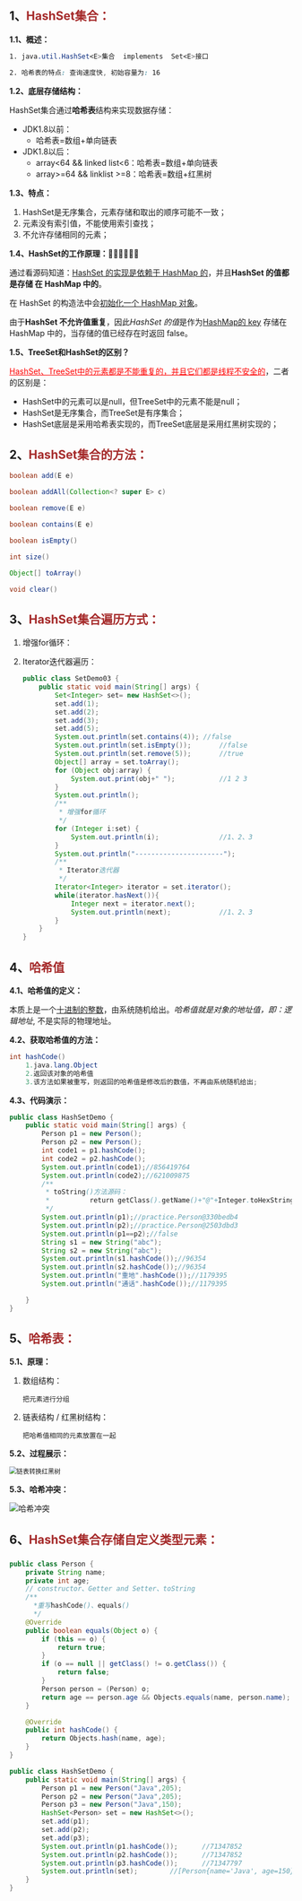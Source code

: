 ## 1、<span style="color:brown">HashSet<E>集合：</span>

**1.1、概述：**

```scss
1. java.util.HashSet<E>集合  implements  Set<E>接口

2. 哈希表的特点: 查询速度快, 初始容量为: 16
```

**1.2、底层存储结构：**

HashSet集合通过**哈希表**结构来实现数据存储：

- JDK1.8以前：
  - 哈希表=数组+单向链表
- JDK1.8以后：
  - array<64 && linked list<6：哈希表=数组+单向链表
  - array>=64 && linklist >=8：哈希表=数组+红黑树

**1.3、特点：**

1. HashSet是无序集合，元素存储和取出的顺序可能不一致；
1. 元素没有索引值，不能使用索引查找；
2. 不允许存储相同的元素；

**1.4、HashSet<E>的工作原理：**😶‍🌫️😶‍🌫️😶‍🌫️

通过看源码知道：<u>HashSet 的实现是依赖于 HashMap 的</u>，并且**HashSet 的值都是存储 在 HashMap 中的**。

在 HashSet 的构造法中会<u>初始化一个 HashMap 对象</u>。

由于**HashSet 不允许值重复**，因此*HashSet 的值*是作为<u>HashMap的 key</u> 存储在 HashMap 中的，当存储的值已经存在时返回 false。

**1.5、TreeSet和HashSet的区别？**

<span style="color:red"><u>HashSet、TreeSet中的元素都是不能重复的，并且它们都是线程不安全的</u></span>，二者的区别是：

- HashSet中的元素可以是null，但TreeSet中的元素不能是null；
- HashSet是无序集合，而TreeSet是有序集合；
- HashSet底层是采用哈希表实现的，而TreeSet底层是采用红黑树实现的；



## 2、<span style="color:brown">HashSet集合的方法：</span>

```java
boolean add(E e)
```

```java
boolean addAll(Collection<? super E> c)
```

```java
boolean remove(E e)
```

```java
boolean contains(E e)
```

```java
boolean isEmpty()
```

```java
int size()
```

```java
Object[] toArray()
```

```java
void clear()
```



## 3、<span style="color:brown">HashSet集合遍历方式：</span>

1. 增强for循环：

2. Iterator迭代器遍历：

   ```java
   public class SetDemo03 {
       public static void main(String[] args) {
           Set<Integer> set= new HashSet<>();
           set.add(1);
           set.add(2);
           set.add(3);
           set.add(5);
           System.out.println(set.contains(4));	//false
           System.out.println(set.isEmpty());		//false
           System.out.println(set.remove(5));		//true
           Object[] array = set.toArray();
           for (Object obj:array) {
               System.out.print(obj+" ");			//1 2 3 
           }
           System.out.println();
           /**
            * 增强for循环
            */
           for (Integer i:set) {
               System.out.println(i);				//1、2、3
           }
           System.out.println("----------------------");
           /**
            * Iterator迭代器
            */
           Iterator<Integer> iterator = set.iterator();
           while(iterator.hasNext()){
               Integer next = iterator.next();
               System.out.println(next);			//1、2、3
           }
       }
   }
   ```
   



## 4、<span style="color:brown">哈希值</span>

**4.1、哈希值的定义：**

本质上是一个<u>十进制的整数</u>，由系统随机给出。*哈希值就是对象的地址值，即：逻辑地址*, 不是实际的物理地址。

**4.2、获取哈希值的方法：**

```java
int hashCode()
    1.java.lang.Object
    2.返回该对象的哈希值
    3.该方法如果被重写，则返回的哈希值是修改后的数值，不再由系统随机给出;
```

**4.3、代码演示：**

```java
public class HashSetDemo {
    public static void main(String[] args) {
        Person p1 = new Person();
        Person p2 = new Person();
        int code1 = p1.hashCode();
        int code2 = p2.hashCode();
        System.out.println(code1);//856419764
        System.out.println(code2);//621009875
        /**
         * toString()方法源码：
         *          return getClass().getName()+"@"+Integer.toHexString(hashCode());
         */
        System.out.println(p1);//practice.Person@330bedb4
        System.out.println(p2);//practice.Person@2503dbd3
        System.out.println(p1==p2);//false
        String s1 = new String("abc");
        String s2 = new String("abc");
        System.out.println(s1.hashCode());//96354
        System.out.println(s2.hashCode());//96354
        System.out.println("重地".hashCode());//1179395
        System.out.println("通话".hashCode());//1179395

    }
}
```



## 5、<span style="color:brown">哈希表：</span>

**5.1、原理：**

1. 数组结构：

   ```apl
   把元素进行分组
   ```

2. 链表结构 / 红黑树结构：

   ```apl
   把哈希值相同的元素放置在一起
   ```


**5.2、过程展示：**





<img src="https://raw.githubusercontent.com/root-bine/image/main/Typora-image/%E9%93%BE%E8%A1%A8%E8%BD%AC%E7%BA%A2%E9%BB%91%E6%A0%91.png" alt="链表转换红黑树" style="zoom: 80%;" />

**5.3、哈希冲突：**

![哈希冲突](https://raw.githubusercontent.com/root-bine/image/main/Typora-image/%E5%93%88%E5%B8%8C%E5%86%B2%E7%AA%81.png)



## 6、<span style="color:brown">HashSet集合存储自定义类型元素：</span>

### <!--HashSet集合存放自定义元素时，需要对象重写hashCode()、equals()-->

```java
public class Person {
    private String name;
    private int age;
	// constructor、Getter and Setter、toString
    /**
      *重写hashCode()、equals()
      */
    @Override
    public boolean equals(Object o) {
        if (this == o) {
            return true;
        }
        if (o == null || getClass() != o.getClass()) {
            return false;
        }
        Person person = (Person) o;
        return age == person.age && Objects.equals(name, person.name);
    }

    @Override
    public int hashCode() {
        return Objects.hash(name, age);
    }
}
```

```java
public class HashSetDemo {
    public static void main(String[] args) {
        Person p1 = new Person("Java",205);
        Person p2 = new Person("Java",205);
        Person p3 = new Person("Java",150);
        HashSet<Person> set = new HashSet<>();
        set.add(p1);
        set.add(p2);
        set.add(p3);
        System.out.println(p1.hashCode());		//71347852
        System.out.println(p2.hashCode());		//71347852
        System.out.println(p3.hashCode());		//71347797
        System.out.println(set);		//[Person{name='Java', age=150}, Person{name='Java', age=205}]
    }
}
```



